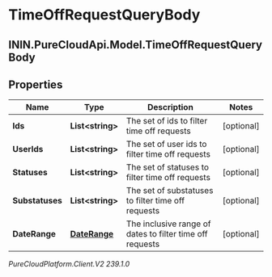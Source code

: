# TimeOffRequestQueryBody

## ININ.PureCloudApi.Model.TimeOffRequestQueryBody

## Properties

|Name | Type | Description | Notes|
|------------ | ------------- | ------------- | -------------|
| **Ids** | **List&lt;string&gt;** | The set of ids to filter time off requests | [optional] |
| **UserIds** | **List&lt;string&gt;** | The set of user ids to filter time off requests | [optional] |
| **Statuses** | **List&lt;string&gt;** | The set of statuses to filter time off requests | [optional] |
| **Substatuses** | **List&lt;string&gt;** | The set of substatuses to filter time off requests | [optional] |
| **DateRange** | [**DateRange**](DateRange) | The inclusive range of dates to filter time off requests | [optional] |



_PureCloudPlatform.Client.V2 239.1.0_
